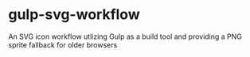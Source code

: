 # gulp-svg-workflow
An SVG icon workflow utlizing Gulp as a build tool and providing a PNG sprite fallback for older browsers
